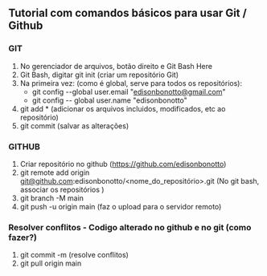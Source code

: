 <!DOCTYPE html>
<html>

<body>

<h2> Tutorial com comandos básicos para usar Git / Github </h2>

<h3>GIT</h3>

1) No gerenciador de arquivos, botão direito e Git Bash Here
2) Git Bash, digitar git init (criar um repositório Git)
3) Na primeira vez: (como é global, serve para todos os repositórios):
    * git config --global user.email "edisonbonotto@gmail.com"
    * git config -- global user.name "edisonbonotto"
4) git add * (adicionar os arquivos incluidos, modificados, etc ao repositório)
5) git commit (salvar as alterações)


<h3>GITHUB</h3>
  
1) Criar repositório no github (https://github.com/edisonbonotto)
2) git remote add origin git@github.com:edisonbonotto/<nome_do_repositório>.git (No git bash, associar os repositórios )
3) git branch -M main
4) git push -u origin main (faz o upload para o servidor remoto)

<h3>Resolver conflitos - Codigo alterado no github e no git (como fazer?)</h3>
  

1) git commit -m (resolve conflitos)
2) git pull origin main
   
</body>
</html>


